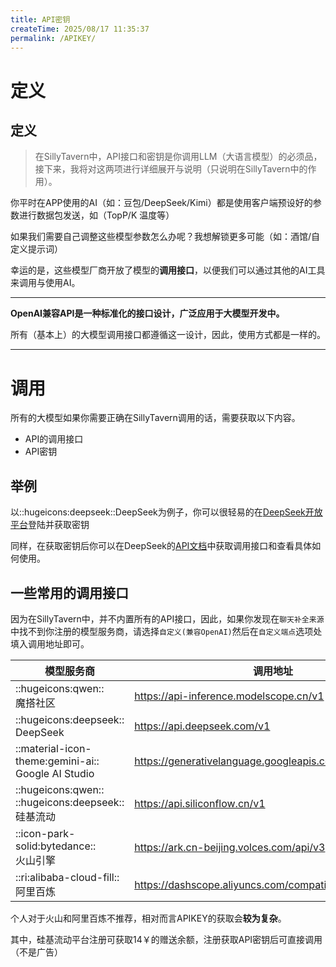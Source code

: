 ```yaml
---
title: API密钥
createTime: 2025/08/17 11:35:37
permalink: /APIKEY/
---
```


# 定义

## 定义

>在SillyTavern中，API接口和密钥是你调用LLM（大语言模型）的必须品，接下来，我将对这两项进行详细展开与说明（只说明在SillyTavern中的作用）。

你平时在APP使用的AI（如：豆包/DeepSeek/Kimi）都是使用客户端预设好的参数进行数据包发送，如（TopP/K 温度等）

如果我们需要自己调整这些模型参数怎么办呢？我想解锁更多可能（如：酒馆/自定义提示词）

幸运的是，这些模型厂商开放了模型的**调用接口**，以便我们可以通过其他的AI工具来调用与使用AI。

---

**OpenAI兼容API是一种标准化的接口设计，广泛应用于大模型开发中。**

所有（基本上）的大模型调用接口都遵循这一设计，因此，使用方式都是一样的。

---

# 调用

所有的大模型如果你需要正确在SillyTavern调用的话，需要获取以下内容。

- API的调用接口
- API密钥

## 举例

以::hugeicons:deepseek::DeepSeek为例子，你可以很轻易的在[DeepSeek开放平台](https://platform.deepseek.com/)登陆并获取密钥

同样，在获取密钥后你可以在DeepSeek的[API文档](https://platform.deepseek.com/)中获取调用接口和查看具体如何使用。

## 一些常用的调用接口
因为在SillyTavern中，并不内置所有的API接口，因此，如果你发现在`聊天补全来源`中找不到你注册的模型服务商，请选择`自定义(兼容OpenAI)`然后在`自定义端点`选项处填入调用地址即可。

|  模型服务商   | 调用地址  |
|  ----  | ----  |
| ::hugeicons:qwen::<br>魔搭社区  | https://api-inference.modelscope.cn/v1 |
| ::hugeicons:deepseek::<br>DeepSeek  | https://api.deepseek.com/v1 |
| ::material-icon-theme:gemini-ai::<br>Google AI Studio  | https://generativelanguage.googleapis.com/v1beta/openai |
|  ::hugeicons:qwen:: ::hugeicons:deepseek::<br>硅基流动 | https://api.siliconflow.cn/v1 |
| ::icon-park-solid:bytedance::<br>火山引擎  | https://ark.cn-beijing.volces.com/api/v3 |
| ::ri:alibaba-cloud-fill::<br>阿里百炼  | https://dashscope.aliyuncs.com/compatible-mode/v1 |

个人对于火山和阿里百炼不推荐，相对而言APIKEY的获取会**较为复杂**。

其中，硅基流动平台注册可获取14￥的赠送余额，注册获取API密钥后可直接调用（不是广告）